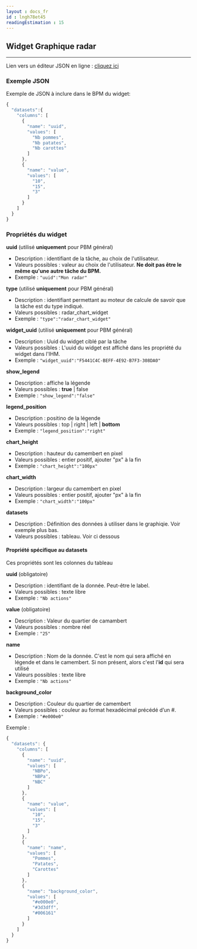 ```yaml
---
layout : docs_fr
id : lngh78et45
readingEstimation : 15
---
```


## Widget Graphique radar
------------------------

Lien vers un éditeur JSON en ligne : [cliquez ici](https://jsoneditoronline.org) 

### Exemple JSON

Exemple de JSON à inclure dans le BPM du widget:
```javascript
{
  "datasets":{
    "columns": [
      {
        "name": "uuid",
        "values": [
          "Nb pommes",
          "Nb patates",
          "Nb carottes"
        ]
      },
      {
        "name": "value",
        "values": [
          "10",
          "15",
          "3"
        ]
      }
    ]
  } 
}
```

### Propriétés du widget

**uuid** (utilisé **uniquement** pour PBM général) 
* Description : identifiant de la tâche, au choix de l'utilisateur.
* Valeurs possibles : valeur au choix de l'utilisateur. **Ne doit pas être le même qu'une autre tâche du BPM.**
* Exemple : ```"uuid":"Mon radar"```

**type** (utilisé **uniquement** pour PBM général) 
* Description : identifiant permettant au moteur de calcule de savoir que la tâche est du type indiqué.
* Valeurs possibles : radar_chart_widget 
* Exemple : ```"type":"radar_chart_widget"```

**widget_uuid** (utilisé **uniquement** pour PBM général) 
* Description : Uuid du widget ciblé par la tâche
* Valeurs possibles : L'uuid du widget est affiché dans les propriété du widget dans l'IHM. 
* Exemple : ```"widget_uuid":"F5441C4C-BEFF-4E92-B7F3-308DA0"```

**show_legend**
* Description : affiche la légende
* Valeurs possibles : **true** \| false
* Exemple : ```"show_legend":"false"```

**legend_position**
* Description : positino de la légende
* Valeurs possibles : top \| right \| left \| **bottom**
* Exemple : ```"legend_position":"right"```

**chart_height**
* Description : hauteur du camembert en pixel
* Valeurs possibles : entier positif, ajouter "px" à la fin
* Exemple : ```"chart_height":"100px"```

**chart_width**
* Description : largeur du camembert en pixel
* Valeurs possibles : entier positif, ajouter "px" à la fin
* Exemple : ```"chart_width":"100px"```

**datasets**
* Description : Définition des données à utiliser dans le graphiqie. Voir exemple plus bas.
* Valeurs possibles : tableau. Voir ci dessous

#### Propriété spécifique au datasets

Ces propriétés sont les colonnes du tableau

**uuid** (obligatoire)
* Description : identifiant de la donnée. Peut-être le label.
* Valeurs possibles : texte libre
* Exemple : ```"Nb actions"```

**value** (obligatoire)
* Description : Valeur du quartier de camambert
* Valeurs possibles : nombre réel
* Exemple : ```"25"```

**name**
* Description : Nom de la donnée. C'est le nom qui sera affiché en légende et dans le camembert. Si non présent, alors c'est l'**id** qui sera utilisé
* Valeurs possibles : texte libre
* Exemple : ```"Nb actions"```

**background_color**
* Description : Couleur du quartier de camembert
* Valeurs possibles : couleur au format hexadécimal précédé d’un #.
* Exemple : ```"#e000e0"```


Exemple :

```javascript
{
  "datasets": {
    "columns": [
      {
        "name": "uuid",
        "values": [
          "NBPo",
          "NBPa",
          "NBC"
        ]
      },
      {
        "name": "value",
        "values": [
          "10",
          "15",
          "3"
        ]
      },
      {
        "name": "name",
        "values": [
          "Pommes",
          "Patates",
          "Carottes"
        ]
      },
      {
        "name": "background_color",
        "values": [
          "#e000e0",
          "#3d3dff",
          "#006161"
        ]
      }
    ]
  }
}
```



